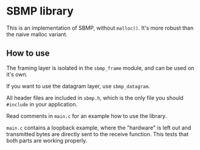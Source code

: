 SBMP library
============

This is an implementation of SBMP, without `malloc()`. It's more robust than the 
naive malloc variant.

How to use
----------

The framing layer is isolated in the `sbmp_frame` module, and can be used on it's own.

If you want to use the datagram layer, use `sbmp_datagram`.

All header files are included in `sbmp.h`, which is the only file you should 
`#include` in your application.

Read comments in `main.c` for an example how to use the library.

`main.c` contains a loopback example, where the "hardware" is left out and
transmitted bytes are directly sent to the receive function. This tests that both 
parts are working properly.
